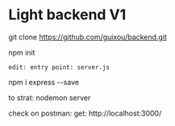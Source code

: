 # Light backend  V1 # 

git clone https://github.com/guixou/backend.git

npm init

    edit: entry point: server.js

npm i express --save

to strat: nodemon server

check on postman: get: http://localhost:3000/
